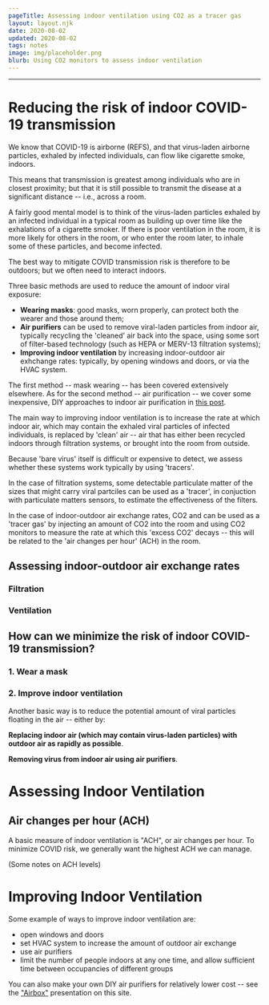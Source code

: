 ```yaml
---
pageTitle: Assessing indoor ventilation using CO2 as a tracer gas
layout: layout.njk
date: 2020-08-02
updated: 2020-08-02
tags: notes 
image: img/placeholder.png
blurb: Using CO2 monitors to assess indoor ventilation
---
```


---

# Reducing the risk of indoor COVID-19 transmission

We know that COVID-19 is airborne (REFS), and that virus-laden airborne particles, exhaled by infected individuals, can flow like cigarette smoke, indoors.

This means that transmission is greatest among individuals who are in closest proximity; but that it is still possible to transmit the disease at a significant distance -- i.e., across a room.  

A fairly good mental model is to think of the virus-laden particles exhaled by an infected individual in a typical room as building up over time like the exhalations of a cigarette smoker.  If there is poor ventilation in the room, it is more likely for others in the room, or who enter the room later, to inhale some of these particles, and become infected. 

The best way to mitigate COVID transmission risk is therefore to be outdoors; but we often need to interact indoors.  

Three basic methods are used to reduce the amount of indoor viral exposure:

- **Wearing masks**: good masks, worn properly, can protect both the wearer and those around them; 
- **Air purifiers** can be used to remove viral-laden particles from indoor air, typically recycling the 'cleaned' air back into the space, using some sort of filter-based technology (such as HEPA or MERV-13 filtration systems);
- **Improving indoor ventilation** by increasing indoor-outdoor air exhchange rates:  typically, by opening windows and doors, or via the HVAC system.

The first method -- mask wearing -- has been covered extensively elsewhere. As for the second method -- air purification -- we cover some inexpensive, DIY approaches to indoor air purification in [this post](/airbox).  


The main way to improving indoor ventilation is to increase the rate at which indoor air, which may contain the exhaled viral particles of infected individuals, is replaced by 'clean' air -- air that has either been recycled indoors through filtration systems, or brought into the room from outside. 

Because 'bare virus' itself is difficult or expensive to detect, we assess whether these systems work typically by using 'tracers'.

In the case of filtration systems, some detectable particulate matter of the sizes that might carry viral partciles can be used as a 'tracer', in conjuction with particulate matters sensors, to estimate the effectiveness of the filters.

In the case of indoor-outdoor air exchange rates, CO2 and can be used as a 'tracer gas' by injecting an amount of CO2 into the room and using CO2 monitors to measure the rate at which this 'excess CO2' decays -- this will be related to the 'air changes per hour' (ACH) in the room.


## Assessing indoor-outdoor air exchange rates





### Filtration

### Ventilation


## How can we minimize the risk of indoor COVID-19 transmission?

### 1. Wear a mask



### 2. Improve indoor ventilation

Another basic way is to reduce the potential amount of viral particles floating in the air -- either by:  

**Replacing indoor air (which may contain virus-laden particles) with outdoor air as rapidly as possible**.

**Removing virus from indoor air using air purifiers**.

# Assessing Indoor Ventilation

## Air changes per hour (ACH)

A basic measure of indoor ventilation is "ACH", or air changes per hour.  To minimize COVID risk, we generally want the highest ACH we can manage.  

(Some notes on ACH levels)

# Improving Indoor Ventilation

Some example of ways to improve indoor ventilation are:
- open windows and doors
- set HVAC system to increase the amount of outdoor air exchange
- use air purifiers
- limit the number of people indoors at any one time, and allow sufficient time between occupancies of different groups

You can also make your own DIY air purifiers for relatively lower cost -- see the ["Airbox"](/airbox) presentation on this site.
